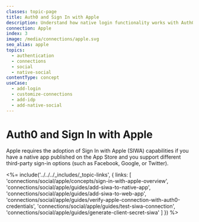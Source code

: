 ```yaml
---
classes: topic-page
title: Auth0 and Sign In with Apple
description: Understand how native login functionality works with Auth0 and your applications. 
connection: Apple
index: 3
image: /media/connections/apple.svg
seo_alias: apple
topics:
  - authentication
  - connections
  - social
  - native-social
contentType: concept
useCase:
  - add-login
  - customize-connections
  - add-idp
  - add-native-social
---
```

# Auth0 and Sign In with Apple

Apple requires the adoption of Sign In with Apple (SIWA) capabilities if you have a native app published on the App Store and you support different third-party sign-in options (such as Facebook, Google, or Twitter). 

<%= include('../../../_includes/_topic-links', { links: [
  'connections/social/apple/concepts/sign-in-with-apple-overview',
  'connections/social/apple/guides/add-siwa-to-native-app',
  'connections/social/apple/guides/add-siwa-to-web-app',
  'connections/social/apple/guides/verify-apple-connection-with-auth0-credentials',
  'connections/social/apple/guides/test-siwa-connection',
  'connections/social/apple/guides/generate-client-secret-siwa'
] }) %>
